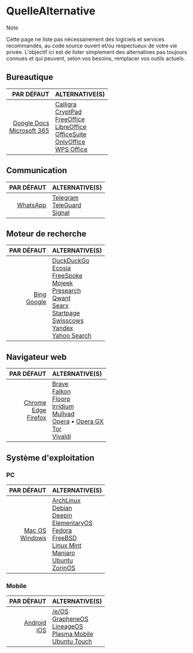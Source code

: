 # QuelleAlternative

> [!NOTE]
> Cette page ne liste pas nécessairement des logiciels et services recommandés, au code source ouvert et/ou respectueux de votre vie privée. L'objectif ici est de lister simplement des alternatives pas toujours connues et qui peuvent, selon vos besoins, remplacer vos outils actuels.

## Bureautique

|PAR DÉFAUT|ALTERNATIVE(S)|
|--:|:--|
|[Google Docs](https://docs.google.com)<br>[Microsoft 365](https://www.office.com)|[Calligra](https://calligra.org)<br>[CryptPad](https://cryptpad.org)<br>[FreeOffice](https://www.freeoffice.com/fr)<br>[LibreOffice](https://fr.libreoffice.org)<br>[OfficeSuite](https://officesuite.com/fr)<br>[OnlyOffice](https://www.onlyoffice.com/fr)<br>[WPS Office](https://www.wps.com/fr-FR)|

## Communication

|PAR DÉFAUT|ALTERNATIVE(S)|
|--:|:--|
|[WhatsApp](https://www.whatsapp.com)|[Telegram](https://telegram.org)<br>[TeleGuard](https://teleguard.com/fr)<br>[Signal](https://www.signal.org/fr)|

## Moteur de recherche

|PAR DÉFAUT|ALTERNATIVE(S)|
|--:|:--|
|[Bing](https://www.bing.com)<br>[Google](https://www.google.fr)|[DuckDuckGo](https://duckduckgo.com)<br>[Ecosia](https://www.ecosia.org/?c=fr)<br>[FreeSpoke](https://freespoke.com)<br>[Mojeek](https://www.mojeek.com/)<br>[Presearch](https://presearch.com)<br>[Qwant](https://www.qwant.com/?l=fr)<br>[Searx](https://searx.be)<br>[Startpage](https://www.startpage.com/fr)<br>[Swisscows](https://swisscows.com/fr)<br>[Yandex](https://yandex.com)<br>[Yahoo Search](https://fr.search.yahoo.com)|

## Navigateur web

|PAR DÉFAUT|ALTERNATIVE(S)|
|--:|:--|
|[Chrome](https://www.google.fr/chrome/index.html)<br>[Edge](https://www.microsoft.com/fr-fr/edge)<br>[Firefox](https://www.mozilla.org/fr/firefox)|[Brave](https://brave.com/fr)<br>[Falkon](https://www.falkon.org)<br>[Floorp](https://floorp.app/en)<br>[Irridium](https://iridiumbrowser.de)<br>[Mullvad](https://mullvad.net/en/browser)<br>[Opera](https://www.opera.com/fr) ▪ [Opera GX](https://www.opera.com/fr/gx)<br>[Tor](https://www.torproject.org/fr)<br>[Vivaldi](https://vivaldi.com/fr)|

## Système d'exploitation

### PC

|PAR DÉFAUT|ALTERNATIVE(S)|
|--:|:--|
|[Mac OS](https://www.apple.com/fr)<br>[Windows](https://www.microsoft.com/fr-fr/software-download)|[ArchLinux](https://archlinux.org)<br>[Debian](https://www.debian.org/index.fr.html)<br>[Deepin](https://www.deepin.org)<br>[ElementaryOS](https://elementary.io/fr)<br>[Fedora](https://fedoraproject.org/fr)<br>[FreeBSD](https://www.freebsd.org)<br>[Linux Mint](https://www.linuxmint.com)<br>[Manjaro](https://manjaro.org)<br>[Ubuntu](https://www.ubuntu-fr.org)<br>[ZorinOS](https://zorin.com/os)|

### Mobile

|PAR DÉFAUT|ALTERNATIVE(S)|
|--:|:--|
|[Android](https://www.android.com/intl/fr_fr)<br>[iOS](https://www.apple.com/fr/ios)|[/e/OS](https://e.foundation/fr/e-os)<br>[GrapheneOS](https://grapheneos.org)<br>[LineageOS](https://lineageos.org)<br>[Plasma Mobile](https://plasma-mobile.org/fr)<br>[Ubuntu Touch](https://ubuntu-touch.io/fr)|
